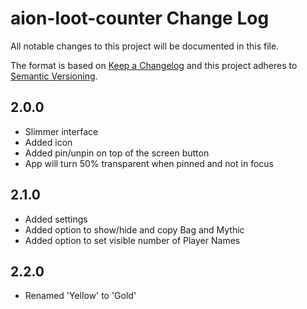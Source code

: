 # aion-loot-counter Change Log

All notable changes to this project will be documented in this file.

The format is based on [Keep a Changelog](http://keepachangelog.com/) and this project adheres to [Semantic Versioning](http://semver.org/).

## 2.0.0

- Slimmer interface
- Added icon
- Added pin/unpin on top of the screen button
- App will turn 50% transparent when pinned and not in focus

## 2.1.0

- Added settings
- Added option to show/hide and copy Bag and Mythic
- Added option to set visible number of Player Names

## 2.2.0

- Renamed 'Yellow' to 'Gold'